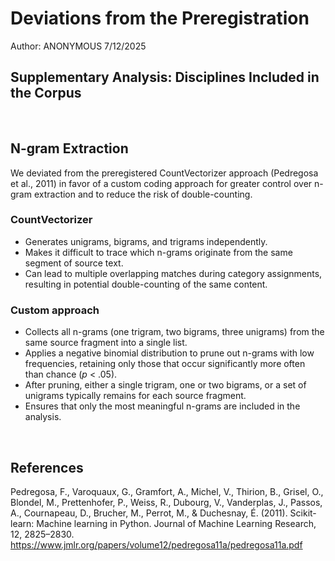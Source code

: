 # Deviations from the Preregistration


Author: ANONYMOUS 7/12/2025

## Supplementary Analysis: Disciplines Included in the Corpus
<br>


## N-gram Extraction

We deviated from the preregistered CountVectorizer approach (Pedregosa et al., 2011) in favor of a custom coding approach for greater control over n-gram extraction and to reduce the risk of double-counting.

### CountVectorizer

- Generates unigrams, bigrams, and trigrams independently.
- Makes it difficult to trace which n-grams originate from the same segment of source text.
- Can lead to multiple overlapping matches during category assignments, resulting in potential double-counting of the same content.

### Custom approach

- Collects all n-grams (one trigram, two bigrams, three unigrams) from the same source fragment into a single list.
- Applies a negative binomial distribution to prune out n-grams with low frequencies, retaining only those that occur significantly more often than chance (*p* < .05).
- After pruning, either a single trigram, one or two bigrams, or a set of unigrams typically remains for each source fragment.
- Ensures that only the most meaningful n-grams are included in the analysis.

<br>

## References
Pedregosa, F., Varoquaux, G., Gramfort, A., Michel, V., Thirion, B., Grisel, O., Blondel, M., Prettenhofer, P., Weiss, R., Dubourg, V., Vanderplas, J., Passos, A., Cournapeau, D., Brucher, M., Perrot, M., & Duchesnay, É. (2011). Scikit-learn: Machine learning in Python. Journal of Machine Learning Research, 12, 2825–2830. https://www.jmlr.org/papers/volume12/pedregosa11a/pedregosa11a.pdf
